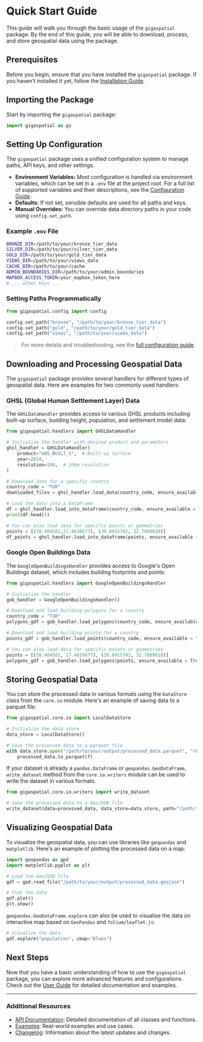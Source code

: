 # Quick Start Guide

This guide will walk you through the basic usage of the `gigaspatial` package. By the end of this guide, you will be able to download, process, and store geospatial data using the package.

## Prerequisites

Before you begin, ensure that you have installed the `gigaspatial` package. If you haven't installed it yet, follow the [Installation Guide](installation.md).

## Importing the Package

Start by importing the `gigaspatial` package:

```python
import gigaspatial as gs
```

## Setting Up Configuration

The `gigaspatial` package uses a unified configuration system to manage paths, API keys, and other settings.

- **Environment Variables:** Most configuration is handled via environment variables, which can be set in a `.env` file at the project root. For a full list of supported variables and their descriptions, see the [Configuration Guide](../user-guide/configuration.md).
- **Defaults:** If not set, sensible defaults are used for all paths and keys.
- **Manual Overrides:** You can override data directory paths in your code using `config.set_path`.

### Example `.env` File

```bash
BRONZE_DIR=/path/to/your/bronze_tier_data
SILVER_DIR=/path/to/your/silver_tier_data
GOLD_DIR=/path/to/your/gold_tier_data
VIEWS_DIR=/path/to/your/views_data
CACHE_DIR=/path/to/your/cache
ADMIN_BOUNDARIES_DIR=/path/to/your/admin_boundaries
MAPBOX_ACCESS_TOKEN=your_mapbox_token_here
# ... other keys ...
```

### Setting Paths Programmatically

```python
from gigaspatial.config import config

config.set_path("bronze", "/path/to/your/bronze_tier_data")
config.set_path("gold", "/path/to/your/gold_tier_data")
config.set_path("views", "/path/to/your/views_data")
```

> For more details and troubleshooting, see the [full configuration guide](../user-guide/configuration.md).

## Downloading and Processing Geospatial Data

The `gigaspatial` package provides several handlers for different types of geospatial data. Here are examples for two commonly used handlers:

### GHSL (Global Human Settlement Layer) Data

The `GHSLDataHandler` provides access to various GHSL products including built-up surface, building height, population, and settlement model data:

```python
from gigaspatial.handlers import GHSLDataHandler

# Initialize the handler with desired product and parameters
ghsl_handler = GHSLDataHandler(
    product="GHS_BUILT_S",  # Built-up surface
    year=2020,
    resolution=100,  # 100m resolution
)

# Download data for a specific country
country_code = "TUR"
downloaded_files = ghsl_handler.load_data(country_code, ensure_available = True)

# Load the data into a DataFrame
df = ghsl_handler.load_into_dataframe(country_code, ensure_available = True)
print(df.head())

# You can also load data for specific points or geometries
points = [(38.404581,27.4816677), (39.8915702, 32.7809618)]
df_points = ghsl_handler.load_into_dataframe(points, ensure_available = True)
```

### Google Open Buildings Data

The `GoogleOpenBuildingsHandler` provides access to Google's Open Buildings dataset, which includes building footprints and points:

```python
from gigaspatial.handlers import GoogleOpenBuildingsHandler

# Initialize the handler
gob_handler = GoogleOpenBuildingsHandler()

# Download and load building polygons for a country
country_code = "TUR"
polygons_gdf = gob_handler.load_polygons(country_code, ensure_available = True)

# Download and load building points for a country
points_gdf = gob_handler.load_points(country_code, ensure_available = True)

# You can also load data for specific points or geometries
points = [(38.404581, 27.4816677), (39.8915702, 32.7809618)]
polygons_gdf = gob_handler.load_polygons(points, ensure_available = True)
```

## Storing Geospatial Data

You can store the processed data in various formats using the `DataStore` class from the `core.io` module. Here's an example of saving data to a parquet file:

```python
from gigaspatial.core.io import LocalDataStore

# Initialize the data store
data_store = LocalDataStore()

# Save the processed data to a parquet file
with data_store.open("/path/to/your/output/processed_data.parquet", "rb") as f:
    processed_data.to_parquet(f)
```

If your dataset is already a `pandas.DataFrame` or `geopandas.GeoDataFrame`, `write_dataset` method from the `core.io.writers` module can be used to write the dataset in various formats. 

```python
from gigaspatial.core.io.writers import write_dataset

# Save the processed data to a GeoJSON file
write_dataset(data=processed_data, data_store=data_store, path="/path/to/your/output/processed_data.geojson")
```

## Visualizing Geospatial Data

To visualize the geospatial data, you can use libraries like `geopandas` and `matplotlib`. Here's an example of plotting the processed data on a map:

```python
import geopandas as gpd
import matplotlib.pyplot as plt

# Load the GeoJSON file
gdf = gpd.read_file("/path/to/your/output/processed_data.geojson")

# Plot the data
gdf.plot()
plt.show()
```

`geopandas.GeoDataFrame.explore` can also be used to visualise the data on interactive map based on `GeoPandas` and `folium/leaflet.js`:
```python
# Visualize the data
gdf.explore("population", cmap="Blues")
```

## Next Steps

Now that you have a basic understanding of how to use the `gigaspatial` package, you can explore more advanced features and configurations. Check out the [User Guide](../user-guide/index.md) for detailed documentation and examples.

---

### Additional Resources

- [API Documentation](../api/index.md): Detailed documentation of all classes and functions.
- [Examples](../examples/basic.md): Real-world examples and use cases.
- [Changelog](../changelog.md): Information about the latest updates and changes.